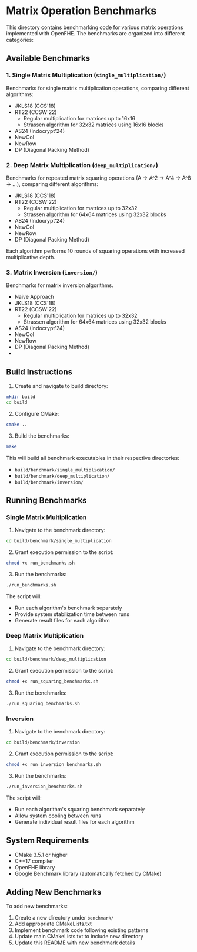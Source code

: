# Matrix Operation Benchmarks

This directory contains benchmarking code for various matrix operations implemented with OpenFHE. The benchmarks are organized into different categories:

## Available Benchmarks

### 1. Single Matrix Multiplication (`single_multiplication/`)
Benchmarks for single matrix multiplication operations, comparing different algorithms:
- JKLS18 (CCS'18)
- RT22 (CCSW'22)
  - Regular multiplication for matrices up to 16x16
  - Strassen algorithm for 32x32 matrices using 16x16 blocks
- AS24 (Indocrypt'24)
- NewCol
- NewRow
- DP (Diagonal Packing Method)
  
### 2. Deep Matrix Multiplication (`deep_multiplication/`)
Benchmarks for repeated matrix squaring operations (A -> A^2 -> A^4 -> A^8 -> ...), comparing different algorithms:
- JKLS18 (CCS'18)
- RT22 (CCSW'22)
  - Regular multiplication for matrices up to 32x32
  - Strassen algorithm for 64x64 matrices using 32x32 blocks
- AS24 (Indocrypt'24)
- NewCol
- NewRow
- DP (Diagonal Packing Method)

Each algorithm performs 10 rounds of squaring operations with increased multiplicative depth.

### 3. Matrix Inversion (`inversion/`) 
Benchmarks for matrix inversion algorithms.
- Naive Approach
- JKLS18 (CCS'18)
- RT22 (CCSW'22)
  - Regular multiplication for matrices up to 32x32
  - Strassen algorithm for 64x64 matrices using 32x32 blocks
- AS24 (Indocrypt'24)
- NewCol
- NewRow
- DP (Diagonal Packing Method)
- 
## Build Instructions

1. Create and navigate to build directory:
```bash
mkdir build
cd build
```

2. Configure CMake:
```bash
cmake ..
```

3. Build the benchmarks:
```bash
make
```

This will build all benchmark executables in their respective directories:
- `build/benchmark/single_multiplication/`
- `build/benchmark/deep_multiplication/`
- `build/benchmark/inversion/`

## Running Benchmarks

### Single Matrix Multiplication

1. Navigate to the benchmark directory:
```bash
cd build/benchmark/single_multiplication
```

2. Grant execution permission to the script:
```bash
chmod +x run_benchmarks.sh
```

3. Run the benchmarks:
```bash
./run_benchmarks.sh
```

The script will:
- Run each algorithm's benchmark separately
- Provide system stabilization time between runs
- Generate result files for each algorithm

### Deep Matrix Multiplication

1. Navigate to the benchmark directory:
```bash
cd build/benchmark/deep_multiplication
```

2. Grant execution permission to the script:
```bash
chmod +x run_squaring_benchmarks.sh
```

3. Run the benchmarks:
```bash
./run_squaring_benchmarks.sh
```

### Inversion 

1. Navigate to the benchmark directory:
```bash
cd build/benchmark/inversion
```

2. Grant execution permission to the script:
```bash
chmod +x run_inversion_benchmarks.sh
```

3. Run the benchmarks:
```bash
./run_inversion_benchmarks.sh
```

The script will:
- Run each algorithm's squaring benchmark separately
- Allow system cooling between runs
- Generate individual result files for each algorithm

## System Requirements

- CMake 3.5.1 or higher
- C++17 compiler
- OpenFHE library
- Google Benchmark library (automatically fetched by CMake)

## Adding New Benchmarks

To add new benchmarks:
1. Create a new directory under `benchmark/`
2. Add appropriate CMakeLists.txt
3. Implement benchmark code following existing patterns
4. Update main CMakeLists.txt to include new directory
5. Update this README with new benchmark details
